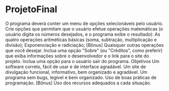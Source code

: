 # ProjetoFinal
O programa deverá conter um menu de opções selecionáveis pelo usuário.  Crie opções que permitam que o usuário efetue operações matemáticas (o usuário digita os números desejados, e o programa exibe o resultado):  As quatro operações aritméticas básicas (soma, subtração, multiplicação e divisão); Exponenciação e radiciação; [Bônus] Quaisquer outras operações que você desejar. Inclua uma opção "Sobre" (ou "Créditos", como preferir) que exiba informações sobre o desenvolvedor e o link para o site do projeto.  Inclua uma opção para o usuário sair do programa.  Objetivos Um software correto, fácil de usar e de interface agradável. Um site de divulgação funcional, informativo, bem organizado e agradável. Um programa sem bugs, legível e bem organizado. Uso de boas práticas de programação. [Bônus] Uso dos recursos adequados a cada situação.
